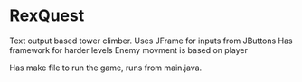 # RexQuest
Text output based tower climber.
Uses JFrame for inputs from JButtons
Has framework for harder levels
Enemy movment is based on player


Has make file to run the game, runs from main.java.
